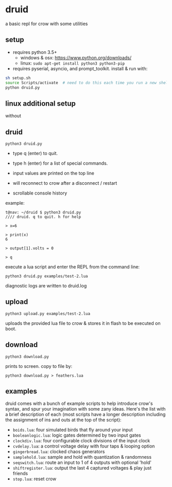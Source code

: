 # druid

a basic repl for crow with some utilities

## setup

- requires python 3.5+
  - windows & osx: https://www.python.org/downloads/
  - linux: `sudo apt-get install python3 python3-pip`
- requires pyserial, asyncio, and prompt_toolkit. install & run with:
```bash
sh setup.sh
source Scripts/activate  # need to do this each time you run a new shell
python druid.py
```

## linux additional setup

without

## druid

```
python3 druid.py
```

- type q (enter) to quit.
- type h (enter) for a list of special commands.

- input values are printed on the top line
- will reconnect to crow after a disconnect / restart
- scrollable console history

example:

```
t@nav: ~/druid $ python3 druid.py
//// druid. q to quit. h for help

> x=6

> print(x)
6

> output[1].volts = 0

> q
```

execute a lua script and enter the REPL from the command line:
```
python3 druid.py examples/test-2.lua
```

diagnostic logs are written to druid.log

## upload

```
python3 upload.py examples/test-2.lua
```

uploads the provided lua file to crow & stores it in flash to be executed on boot.

## download

```
python3 download.py
```

prints to screen. copy to file by:

```
python3 download.py > feathers.lua
```

## examples

druid comes with a bunch of example scripts to help introduce crow's syntax, and spur your imagination with some zany ideas. Here's the list with a brief description of each (most scripts have a longer description including the assignment of ins and outs at the top of the script):

- `boids.lua`: four simulated birds that fly around your input
- `booleanlogic.lua`: logic gates determined by two input gates
- `clockdiv.lua`: four configurable clock divisions of the input clock
- `cvdelay.lua`: a control voltage delay with four taps & looping option
- `gingerbread.lua`: clocked chaos generators
- `samplehold.lua`: sample and hold with quantization & randomness
- `seqswitch.lua`: route an input to 1 of 4 outputs with optional 'hold'
- `shiftregister.lua`: output the last 4 captured voltages & play just friends
- `stop.lua`: reset crow
